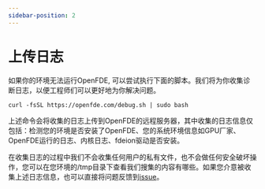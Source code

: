 ```yaml
---
sidebar-position: 2
---
```


# 上传日志

如果你的环境无法运行OpenFDE, 可以尝试执行下面的脚本。我们将为你收集诊断日志，以便工程师们可以更好地为你解决问题。

```
curl -fsSL https://openfde.com/debug.sh | sudo bash 
```

上述命令会将收集的日志上传到OpenFDE的远程服务器，其中收集的日志信息仅包括：检测您的环境是否安装了OpenFDE、您的系统环境信息如GPU厂家、OpenFDE运行的日志、内核日志、fdeion驱动是否安装。

在收集日志的过程中我们不会收集任何用户的私有文件，也不会做任何安全破坏操作，您可以在您环境的/tmp目录下查看我们搜集的内容有哪些。如果您介意被收集上述日志信息，也可以直接将问题反馈到[issue](https://gitee.com/openfde/openfde/issues)。
